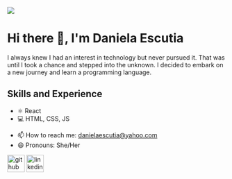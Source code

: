 ![](https://www.colourbox.com/preview/31609797-web-development-banner-concept.jpg)

# Hi there 👋, I'm Daniela Escutia
I always knew I had an interest in technology but never pursued it. That was until I took a chance and stepped into the unknown. I decided to embark on a new journey and learn a programming language. 

## Skills and Experience
* ⚛ React
* 💻 HTML, CSS, JS

- 📫 How to reach me: danielaescutia@yahoo.com 
- 😄 Pronouns: She/Her 


[<img src='https://cdn.jsdelivr.net/npm/simple-icons@3.0.1/icons/github.svg' alt='github' height='40'>](https://github.com/danielaescutia07)  [<img src='https://cdn.jsdelivr.net/npm/simple-icons@3.0.1/icons/linkedin.svg' alt='linkedin' height='40'>](https://www.linkedin.com/in/daniela-escutia/)  

